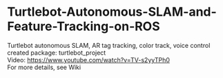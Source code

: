 # Turtlebot-Autonomous-SLAM-and-Feature-Tracking-on-ROS
Turtlebot autonomous SLAM, AR tag tracking, color track, voice control  
created package: turtlebot_project  
Video: https://www.youtube.com/watch?v=TV-s2yyTPh0  
For more details, see Wiki
